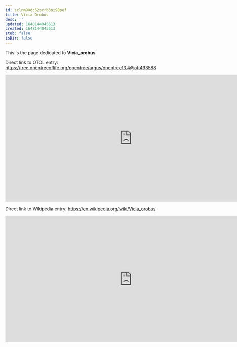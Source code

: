 ```yaml
---
id: sclnm90dc52srrb3oi98pef
title: Vicia Orobus
desc: ''
updated: 1648144045613
created: 1648144045613
stub: false
isDir: false
---
```

This is the page dedicated to **Vicia_orobus**


Direct link to OTOL entry: https://tree.opentreeoflife.org/opentree/argus/opentree13.4@ott493588



<html>
    <body>
    <iframe src="https://tree.opentreeoflife.org/opentree/argus/opentree13.4@ott493588"
    width="800" height="400" frameborder="0" allowfullscreen> </iframe>
    </body>
</html>
    


Direct link to Wikipedia entry: https://en.wikipedia.org/wiki/Vicia_orobus



<html>
    <body>
    <iframe src="https://en.wikipedia.org/wiki/Vicia_orobus"
    width="800" height="400" frameborder="0" allowfullscreen> </iframe>
    </body>
</html>
    

